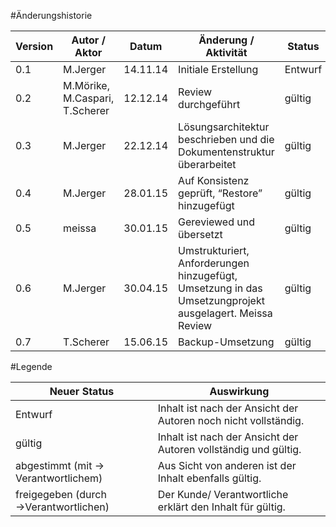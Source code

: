#Änderungshistorie
	
|Version	|Autor / Aktor					|Datum		|Änderung / Aktivität	|Status	|
| --------- | ----------------------------- | --------- | --------------		| -----	|
|0.1		|M.Jerger						|14.11.14	|Initiale Erstellung	|Entwurf|
|0.2		|M.Mörike, M.Caspari, T.Scherer	|12.12.14	|Review durchgeführt	|gültig	|
|0.3		|M.Jerger						|22.12.14	|Lösungsarchitektur beschrieben und die Dokumentenstruktur überarbeitet|gültig	|
|0.4		|M.Jerger						|28.01.15	|Auf Konsistenz geprüft, “Restore” hinzugefügt|gültig	|
|0.5		|meissa							|30.01.15	|Gereviewed und übersetzt|gültig	|
|0.6		|M.Jerger						|30.04.15	|Umstrukturiert, Anforderungen hinzugefügt, Umsetzung in das Umsetzungprojekt ausgelagert. Meissa Review|gültig	|
|0.7		|T.Scherer						|15.06.15	|Backup-Umsetzung		|gültig	|

#Legende

|Neuer Status						|Auswirkung	|
| ----------------------------- 	| ------------- |
|Entwurf							|Inhalt ist nach der Ansicht der Autoren noch nicht vollständig.|
|gültig								|Inhalt ist nach der Ansicht der Autoren vollständig und gültig.|
|abgestimmt (mit → Verantwortlichem)|Aus Sicht von anderen ist der Inhalt ebenfalls gültig.|
|freigegeben (durch →Verantwortlichen)	|Der Kunde/ Verantwortliche erklärt den Inhalt für gültig.|

